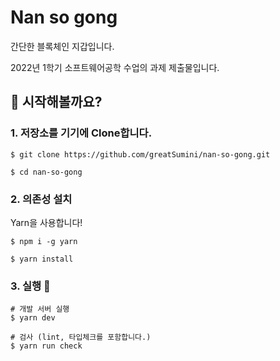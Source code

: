 # Nan so gong

간단한 블록체인 지갑입니다.

2022년 1학기 소프트웨어공학 수업의 과제 제출물입니다.

## 🙋 시작해볼까요?

### 1. 저장소를 기기에 Clone합니다.

```shell
$ git clone https://github.com/greatSumini/nan-so-gong.git

$ cd nan-so-gong
```

### 2. 의존성 설치

Yarn을 사용합니다!

```shell
$ npm i -g yarn

$ yarn install
```

### 3. 실행 🏃

```shell
# 개발 서버 실행
$ yarn dev

# 검사 (lint, 타입체크를 포함합니다.)
$ yarn run check
```
